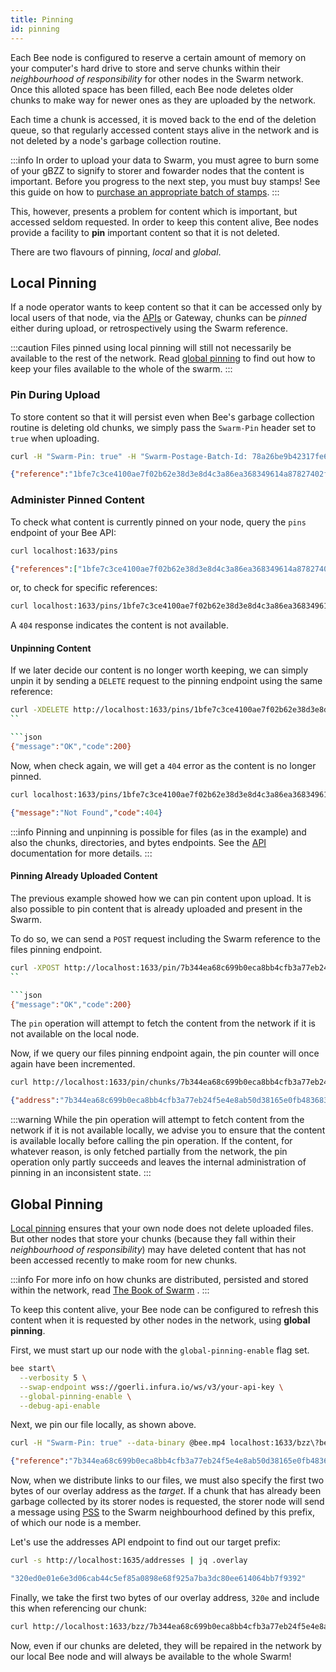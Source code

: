 ```yaml
---
title: Pinning
id: pinning
---
```


Each Bee node is configured to reserve a certain amount of memory on your computer's hard drive to store and serve chunks within their *neighbourhood of responsibility* for other nodes in the Swarm network. Once this alloted space has been filled, each Bee node deletes older chunks to make way for newer ones as they are uploaded by the network.

Each time a chunk is accessed, it is moved back to the end of the deletion queue, so that regularly accessed content stays alive in the network and is not deleted by a node's garbage collection routine.

:::info
In order to upload your data to Swarm, you must agree to burn some of your gBZZ to signify to storer and fowarder nodes that the content is important. Before you progress to the next step, you must buy stamps! See this guide on how to [purchase an appropriate batch of stamps](/docs/access-the-swarm/keep-your-data-alive).
:::

This, however, presents a problem for content which is important, but accessed seldom requested. In order to keep this content alive, Bee nodes provide a facility to **pin** important content so that it is not deleted.

There are two flavours of pinning, *local* and *global*.

## Local Pinning

If a node operator wants to keep content so that it can be accessed only by local users of that node, via the [APIs](/docs/api-reference/api-reference) or Gateway, chunks can be *pinned* either during upload, or retrospectively using the Swarm reference.

:::caution
Files pinned using local pinning will still not necessarily be available to the rest of the network. Read [global pinning](/docs/access-the-swarm/pinning#global-pinning) to find out how to keep your files available to the whole of the swarm.
:::

### Pin During Upload

To store content so that it will persist even when Bee's garbage collection routine is deleting old chunks, we simply pass the `Swarm-Pin` header set to `true` when uploading.

```bash
curl -H "Swarm-Pin: true" -H "Swarm-Postage-Batch-Id: 78a26be9b42317fe6f0cbea3e47cbd0cf34f533db4e9c91cf92be40eb2968264"  --data-binary @bee.mp4 localhost:1633/bzz\?bee.mp4
```

```json
{"reference":"1bfe7c3ce4100ae7f02b62e38d3e8d4c3a86ea368349614a87827402f20cbb30"}
```

### Administer Pinned Content

To check what content is currently pinned on your node, query the `pins` endpoint of your Bee API:

```bash
curl localhost:1633/pins
```

```json
{"references":["1bfe7c3ce4100ae7f02b62e38d3e8d4c3a86ea368349614a87827402f20cbb30"]}
```

or, to check for specific references:

```bash
curl localhost:1633/pins/1bfe7c3ce4100ae7f02b62e38d3e8d4c3a86ea368349614a87827402f20cbb30
```

A `404` response indicates the content is not available.

#### Unpinning Content

If we later decide our content is no longer worth keeping, we can simply unpin it by sending a `DELETE` request to the pinning endpoint using the same reference:

```bash
curl -XDELETE http://localhost:1633/pins/1bfe7c3ce4100ae7f02b62e38d3e8d4c3a86ea368349614a87827402f20cbb30
``

```json
{"message":"OK","code":200}
```

Now, when check again, we will get a `404` error as the content is no longer pinned.

```bash
curl localhost:1633/pins/1bfe7c3ce4100ae7f02b62e38d3e8d4c3a86ea368349614a87827402f20cbb30
```

```json
{"message":"Not Found","code":404}
```

:::info
Pinning and unpinning is possible for files (as in the example) and also the chunks, directories, and bytes endpoints. See the [API](/docs/api-reference/api-reference) documentation for more details.
:::

#### Pinning Already Uploaded Content
The previous example showed how we can pin content upon upload. It is also possible to pin content that is already uploaded and present in the Swarm.

To do so, we can send a `POST` request including the Swarm reference to the files pinning endpoint.

```bash
curl -XPOST http://localhost:1633/pin/7b344ea68c699b0eca8bb4cfb3a77eb24f5e4e8ab50d38165e0fb48368350e8f
``

```json
{"message":"OK","code":200}
```

The `pin` operation will attempt to fetch the content from the network if it is not available on the local node. 

Now, if we query our files pinning endpoint again, the pin counter will once again have been incremented.

```bash
curl http://localhost:1633/pin/chunks/7b344ea68c699b0eca8bb4cfb3a77eb24f5e4e8ab50d38165e0fb48368350e8f
```

```json
{"address":"7b344ea68c699b0eca8bb4cfb3a77eb24f5e4e8ab50d38165e0fb48368350e8f","pinCounter":1}
```

:::warning
While the pin operation will attempt to fetch content from the network if it is not available locally, we advise you to ensure that the content is available locally before calling the pin operation. If the content, for whatever reason, is only fetched partially from the network, the pin operation only partly succeeds and leaves the internal administration of pinning in an inconsistent state.
:::

## Global Pinning

[Local pinning](/docs/access-the-swarm/pinning#local-pinning) ensures that your own node does not delete uploaded files. But other nodes that store your
chunks (because they fall within their *neighbourhood of responsibility*) may have deleted content that has not been accessed recently to make room for new chunks.

:::info
For more info on how chunks are distributed, persisted and stored within the network, read
<a href="/the-book-of-swarm-viktor-tron-v1.0-pre-release7.pdf" target="_blank" rel="noopener noreferrer">The Book of Swarm</a> .
:::

To keep this content alive, your Bee node can be configured to refresh this content when it is requested by other nodes in the network, using **global pinning**.

First, we must start up our node with the `global-pinning-enable` flag set.

```bash
bee start\
  --verbosity 5 \
  --swap-endpoint wss://goerli.infura.io/ws/v3/your-api-key \
  --global-pinning-enable \
  --debug-api-enable
```

Next, we pin our file locally, as shown above.

```bash
curl -H "Swarm-Pin: true" --data-binary @bee.mp4 localhost:1633/bzz\?bee.mp4
```

```json
{"reference":"7b344ea68c699b0eca8bb4cfb3a77eb24f5e4e8ab50d38165e0fb48368350e8f"}
```

Now, when we distribute links to our files, we must also specify the first two bytes of our overlay address as the *target*. If a chunk that has already been garbage collected by its storer nodes is requested, the storer node will send a message using [PSS](/docs/dapps-on-swarm/pss) to the Swarm neighbourhood defined by this prefix, of which our node is a member.

Let's use the addresses API endpoint to find out our target prefix:

```bash
curl -s http://localhost:1635/addresses | jq .overlay
```

```bash
"320ed0e01e6e3d06cab44c5ef85a0898e68f925a7ba3dc80ee614064bb7f9392"
```

Finally, we take the first two bytes of our overlay address, `320e` and include this when referencing our chunk:

```bash
curl http://localhost:1633/bzz/7b344ea68c699b0eca8bb4cfb3a77eb24f5e4e8ab50d38165e0fb48368350e8f?targets=320e
```

Now, even if our chunks are deleted, they will be repaired in the network by our local Bee node and will always be available to the whole Swarm!